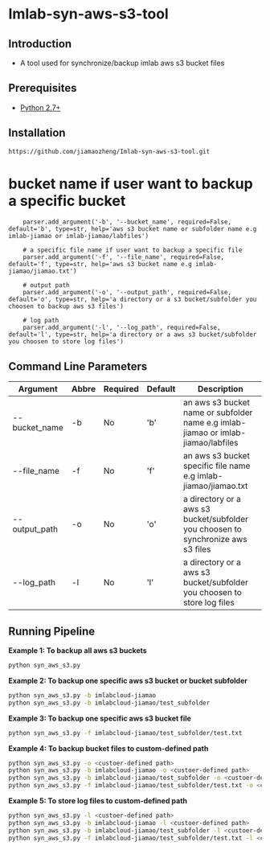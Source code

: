 # Imlab-syn-aws-s3-tool

## Introduction 
+ A tool used for synchronize/backup imlab aws s3 bucket files 


## Prerequisites
+  [Python 2.7+](http://www.python.org/download/)

## Installation
```bash 
https://github.com/jiamaozheng/Imlab-syn-aws-s3-tool.git
``` 
   # bucket name if user want to backup a specific bucket
        parser.add_argument('-b', '--bucket_name', required=False, default='b', type=str, help='aws s3 bucket name or subfolder name e.g imlab-jiamao or imlab-jiamao/labfiles')

        # a specific file name if user want to backup a specific file 
        parser.add_argument('-f', '--file_name', required=False, default='f', type=str, help='aws s3 bucket name e.g imlab-jiamao/jiamao.txt')

        # output path 
        parser.add_argument('-o', '--output_path', required=False, default='o', type=str, help='a directory or a s3 bucket/subfolder you choosen to backup aws s3 files')

        # log path 
        parser.add_argument('-l', '--log_path', required=False, default='l', type=str, help='a directory or a aws s3 bucket/subfolder you choosen to store log files')

## Command Line Parameters 
  Argument              |  Abbre  | Required | Default       | Description  
  ----------------------| ------- | -------- | --------      | ------------------------
  --bucket_name	    |  -b     |   No    |  'b'           | an aws s3 bucket name or subfolder name e.g imlab-jiamao or imlab-jiamao/labfiles
  --file_name   |  -f     |   No    |  'f'           | an aws s3 bucket specific file name e.g imlab-jiamao/jiamao.txt
  --output_path     |  -o     |   No     |'o'| a directory or a aws s3 bucket/subfolder you choosen to synchronize aws s3 files
  --log_path      |  -l     |   No     |'l' | a directory or a aws s3 bucket/subfolder you choosen to store log files

## Running Pipeline  
**Example 1: To backup all aws s3 buckets**
 ```bash 
 python syn_aws_s3.py
 ``` 

**Example 2: To backup one specific aws s3 bucket or bucket subfolder**
 ```bash 
 python syn_aws_s3.py -b imlabcloud-jiamao
 python syn_aws_s3.py -b imlabcloud-jiamao/test_subfolder 

 ``` 

**Example 3: To backup one specific aws s3 bucket file**
 ```bash 
 python syn_aws_s3.py -f imlabcloud-jiamao/test_subfolder/test.txt 

 ``` 

**Example 4: To backup bucket files to custom-defined path**
 ```bash 
 python syn_aws_s3.py -o <custoer-defined path> 
 python syn_aws_s3.py -b imlabcloud-jiamao -o <custoer-defined path> 
 python syn_aws_s3.py -b imlabcloud-jiamao/test_subfolder -o <custoer-defined path> 
 python syn_aws_s3.py -f imlabcloud-jiamao/test_subfolder/test.txt -o <custoer-defined path> 

 ``` 

 **Example 5: To store log files to custom-defined path**
 ```bash 
 python syn_aws_s3.py -l <custoer-defined path> 
 python syn_aws_s3.py -b imlabcloud-jiamao -l <custoer-defined path> 
 python syn_aws_s3.py -b imlabcloud-jiamao/test_subfolder -l <custoer-defined path> 
 python syn_aws_s3.py -f imlabcloud-jiamao/test_subfolder/test.txt -l <custoer-defined path> 

 ``` 